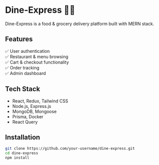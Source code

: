 # Dine-Express 🍔🚀

Dine-Express is a food & grocery delivery platform built with MERN stack.

## Features

✅ User authentication  
✅ Restaurant & menu browsing  
✅ Cart & checkout functionality  
✅ Order tracking  
✅ Admin dashboard

## Tech Stack

- React, Redux, Tailwind CSS
- Node.js, Express.js
- MongoDB, Mongoose
- Prisma, Docker
- React Query

## Installation

```sh
git clone https://github.com/your-username/dine-express.git
cd dine-express
npm install
```
